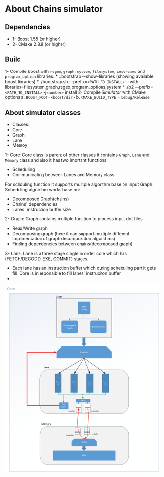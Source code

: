 About Chains simulator
======================

Dependencies
----------------------
* 1- Boost 1.55 (or higher)
* 2- CMake 2.8.8 (or higher)


Build
--------------------
1- Compile boost with `regex`, `graph`, `system`, `filesystem`, `iostreams` and `program_option` libraries.
    * ./bootstrap --show-libraries (showing available boost libraries)
    * ./bootstrap.sh --prefix=`<PATH_TO_INSTALL>` --with-libraries=filesystem,graph,regex,program_options,system
    * ./b2 --prefix=`<PATH_TO_INSTALL>` -j`<number>` install
2- Compile _Simulator_ with CMake options
    a. `BOOST_ROOT`=`<boost/dir>`
    b. `CMAKE_BUILD_TYPE` = `Debug/Release`



About simulator classes
-------------------------


* Classes:
 * Core
 * Graph
 * Lane
 * Memoy
 
1- Core: Core class is parent of other classes it contains `Graph`, `Lane` and `Memory` class and also it has two imortant functions
 * Scheduling
 * Communicating between Lanes and Memory class

For schduling function it supports multiple algorithm base on input Graph. Scheduling algoirthm works base on:
 * Decomposed Graph(chains)
 * Chains' dependencies
 * Lanes' instruction buffer size

2- Graph: Graph contains multiple function to process input dot files:
 * Read/Write graph
 * Decomposing graph (here it can support multiple different implimentation of graph decomposition algorithms)
 * Finding dependencies between chains(decomposed graph)
 
3- Lane: Lane is a three stage single in order core which has (FETCH/DECODD, EXE, COMMIT) stages.
 * Each lane has an instruction buffer which during scheduling part it gets fill. Core is in reponsible to fill lanes' instruciton buffer
 * 
            
            
![summery](doc/summery.png)
